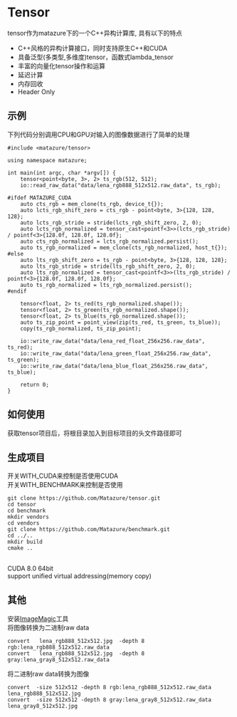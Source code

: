 # Tensor
tensor作为matazure下的一个C++异构计算库, 具有以下的特点
* C++风格的异构计算接口，同时支持原生C++和CUDA
* 具备泛型(多类型,多维度)tensor，函数式lambda_tensor
* 丰富的向量化tensor操作和运算
* 延迟计算
* 内存回收
* Header Only

## 示例
下列代码分别调用CPU和GPU对输入的图像数据进行了简单的处理
```
#include <matazure/tensor>

using namespace matazure;

int main(int argc, char *argv[]) {
	tensor<point<byte, 3>, 2> ts_rgb(512, 512);
	io::read_raw_data("data/lena_rgb888_512x512.raw_data", ts_rgb);

#ifdef MATAZURE_CUDA
	auto cts_rgb = mem_clone(ts_rgb, device_t{});
	auto lcts_rgb_shift_zero = cts_rgb - point<byte, 3>{128, 128, 128};
	auto lcts_rgb_stride = stride(lcts_rgb_shift_zero, 2, 0);
	auto lcts_rgb_normalized = tensor_cast<pointf<3>>(lcts_rgb_stride) / pointf<3>{128.0f, 128.0f, 128.0f};
	auto cts_rgb_normalized = lcts_rgb_normalized.persist();
	auto ts_rgb_normalized = mem_clone(cts_rgb_normalized, host_t{});
#else
	auto lts_rgb_shift_zero = ts_rgb - point<byte, 3>{128, 128, 128};
	auto lts_rgb_stride = stride(lts_rgb_shift_zero, 2, 0);
	auto lts_rgb_normalized = tensor_cast<pointf<3>>(lts_rgb_stride) / pointf<3>{128.0f, 128.0f, 128.0f};
	auto ts_rgb_normalized = lts_rgb_normalized.persist();
#endif

	tensor<float, 2> ts_red(ts_rgb_normalized.shape());
	tensor<float, 2> ts_green(ts_rgb_normalized.shape());
	tensor<float, 2> ts_blue(ts_rgb_normalized.shape());
	auto ts_zip_point = point_view(zip(ts_red, ts_green, ts_blue));
	copy(ts_rgb_normalized, ts_zip_point);

	io::write_raw_data("data/lena_red_float_256x256.raw_data", ts_red);
	io::write_raw_data("data/lena_green_float_256x256.raw_data", ts_green);
	io::write_raw_data("data/lena_blue_float_256x256.raw_data", ts_blue);

	return 0;
}
```

## 如何使用
获取tensor项目后，将根目录加入到目标项目的头文件路径即可

## 生成项目
开关WITH_CUDA来控制是否使用CUDA  
开关WITH_BENCHMARK来控制是否使用
```
git clone https://github.com/Matazure/tensor.git
cd tensor
cd benchmark
mkdir vendors
cd vendors
git clone https://github.com/Matazure/benchmark.git
cd ../..
mkdir build
cmake ..
```
##
CUDA 8.0 64bit  
support unified virtual addressing(memory copy)

## 其他
安装[ImageMagic](http://www.imagemagick.org/)工具  
将图像转换为二进制raw data
```
convert   lena_rgb888_512x512.jpg  -depth 8 rgb:lena_rgb888_512x512.raw_data
convert   lena_rgb888_512x512.jpg  -depth 8 gray:lena_gray8_512x512.raw_data
```
将二进制raw data转换为图像
```
convert  -size 512x512 -depth 8 rgb:lena_rgb888_512x512.raw_data lena_rgb888_512x512.jpg
convert  -size 512x512 -depth 8 gray:lena_gray8_512x512.raw_data lena_gray8_512x512.jpg
```
